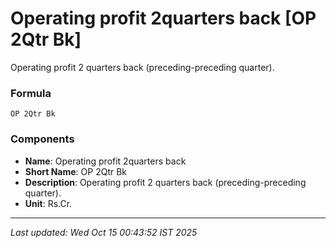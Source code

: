 # Operating profit 2quarters back [OP 2Qtr Bk]
Operating profit 2 quarters back (preceding-preceding quarter).

### Formula
```text
OP 2Qtr Bk
```


### Components
- **Name**: Operating profit 2quarters back
- **Short Name**: OP 2Qtr Bk
- **Description**: Operating profit 2 quarters back (preceding-preceding quarter).
- **Unit**: Rs.Cr.

---
*Last updated: Wed Oct 15 00:43:52 IST 2025*
